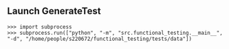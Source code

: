 

## Launch GenerateTest

```
>>> import subprocess
>>> subprocess.run(["python", "-m", "src.functional_testing.__main__", "-d", "/home/people/s220672/functional_testing/tests/data"])

```